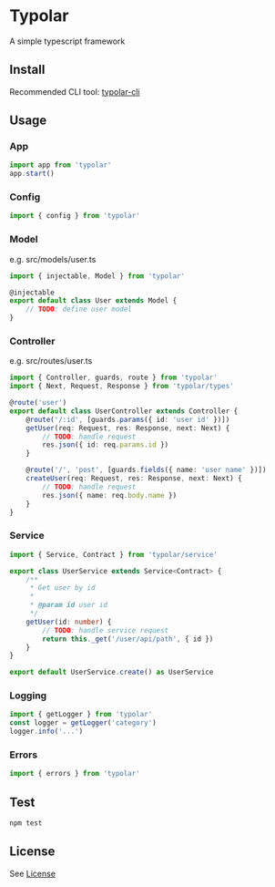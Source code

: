 # Typolar

A simple typescript framework

## Install

Recommended CLI tool: [typolar-cli](https://github.com/seancheung/typolar-cli)

## Usage

### App

```typescript
import app from 'typolar'
app.start()
```

### Config

```typescript
import { config } from 'typolar'
```

### Model

e.g. src/models/user.ts

```typescript
import { injectable, Model } from 'typolar'

@injectable
export default class User extends Model {
    // TODO: define user model
}
```

### Controller

e.g. src/routes/user.ts

```typescript
import { Controller, guards, route } from 'typolar'
import { Next, Request, Response } from 'typolar/types'

@route('user')
export default class UserController extends Controller {
    @route('/:id', [guards.params({ id: 'user id' })])
    getUser(req: Request, res: Response, next: Next) {
        // TODO: handle request
        res.json({ id: req.params.id })
    }

    @route('/', 'post', [guards.fields({ name: 'user name' })])
    createUser(req: Request, res: Response, next: Next) {
        // TODO: handle request
        res.json({ name: req.body.name })
    }
}
```

### Service

```typescript
import { Service, Contract } from 'typolar/service'

export class UserService extends Service<Contract> {
    /**
     * Get user by id
     *
     * @param id user id
     */
    getUser(id: number) {
        // TODO: handle service request
        return this._get('/user/api/path', { id })
    }
}

export default UserService.create() as UserService
```

### Logging

```typescript
import { getLogger } from 'typolar'
const logger = getLogger('category')
logger.info('...')
```

### Errors

```typescript
import { errors } from 'typolar'
```

## Test

```bash
npm test
```

## License

See [License](https://github.com/seancheung/typolar/blob/master/LICENSE)
